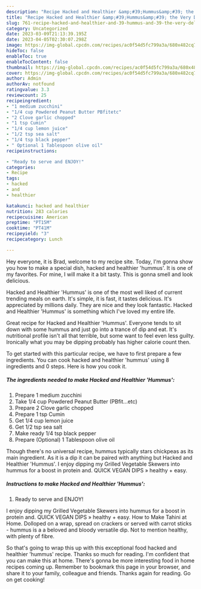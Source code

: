 ```yaml
---
description: "Recipe Hacked and Healthier &amp;#39;Hummus&amp;#39; the Very Delicious}"
title: "Recipe Hacked and Healthier &amp;#39;Hummus&amp;#39; the Very Delicious}"
slug: 761-recipe-hacked-and-healthier-and-39-hummus-and-39-the-very-delicious
category: Uncategorized
date: 2023-03-09T21:13:39.195Z
date: 2023-04-05T02:30:07.298Z
image: https://img-global.cpcdn.com/recipes/ac0f54d5fc799a3a/680x482cq70/hacked-and-healthier-hummus-recipe-main-photo.jpg
hideToc: false
enableToc: true
enableTocContent: false
thumbnail: https://img-global.cpcdn.com/recipes/ac0f54d5fc799a3a/680x482cq70/hacked-and-healthier-hummus-recipe-main-photo.jpg
cover: https://img-global.cpcdn.com/recipes/ac0f54d5fc799a3a/680x482cq70/hacked-and-healthier-hummus-recipe-main-photo.jpg
author: Admin
authorAv: notfound
ratingvalue: 3.3
reviewcount: 25
recipeingredient:
- "1 medium zucchini"
- "1/4 cup Powdered Peanut Butter PBfitetc"
- "2 Clove garlic chopped"
- "1 tsp Cumin"
- "1/4 cup lemon juice"
- "1/2 tsp sea salt"
- "1/4 tsp black pepper"
- " Optional 1 Tablespoon olive oil"
recipeinstructions:

- "Ready to serve and ENJOY!"
categories:
- Recipe
tags:
- hacked
- and
- healthier

katakunci: hacked and healthier 
nutrition: 283 calories
recipecuisine: American
preptime: "PT15M"
cooktime: "PT41M"
recipeyield: "3"
recipecategory: Lunch

---
```



Hey everyone, it is Brad, welcome to my recipe site. Today, I'm gonna show you how to make a special dish, hacked and healthier &#39;hummus&#39;. It is one of my favorites. For mine, I will make it a bit tasty. This is gonna smell and look delicious.

Hacked and Healthier &#39;Hummus&#39; is one of the most well liked of current trending meals on earth. It's simple, it is fast, it tastes delicious. It's appreciated by millions daily. They are nice and they look fantastic. Hacked and Healthier &#39;Hummus&#39; is something which I've loved my entire life.

Great recipe for Hacked and Healthier &#39;Hummus&#39;. Everyone tends to sit down with some hummus and just go into a trance of dip and eat. It&#39;s nutritional profile isn&#39;t all that terrible, but some want to feel even less guilty. Ironically what you may be dipping probably has higher calorie count then.


To get started with this particular recipe, we have to first prepare a few ingredients. You can cook hacked and healthier &#39;hummus&#39; using 8 ingredients and 0 steps. Here is how you cook it.

<!--inarticleads1-->

##### The ingredients needed to make Hacked and Healthier &#39;Hummus&#39;:

1. Prepare 1 medium zucchini
1. Take 1/4 cup Powdered Peanut Butter (PBfit...etc)
1. Prepare 2 Clove garlic chopped
1. Prepare 1 tsp Cumin
1. Get 1/4 cup lemon juice
1. Get 1/2 tsp sea salt
1. Make ready 1/4 tsp black pepper
1. Prepare  (Optional) 1 Tablespoon olive oil


Though there&#39;s no universal recipe, hummus typically stars chickpeas as its main ingredient. As it is a dip it can be paired with anything but Hacked and Healthier &#39;Hummus&#39;. I enjoy dipping my Grilled Vegetable Skewers into hummus for a boost in protein and. QUICK VEGAN DIPS » healthy + easy. 

<!--inarticleads2-->

##### Instructions to make Hacked and Healthier &#39;Hummus&#39;:


1. Ready to serve and ENJOY!

I enjoy dipping my Grilled Vegetable Skewers into hummus for a boost in protein and. QUICK VEGAN DIPS » healthy + easy. How to Make Tahini at Home. Dolloped on a wrap, spread on crackers or served with carrot sticks - hummus is a a beloved and bloody versatile dip. Not to mention healthy, with plenty of fibre. 

So that's going to wrap this up with this exceptional food hacked and healthier &#39;hummus&#39; recipe. Thanks so much for reading. I'm confident that you can make this at home. There's gonna be more interesting food in home recipes coming up. Remember to bookmark this page in your browser, and share it to your family, colleague and friends. Thanks again for reading. Go on get cooking!
